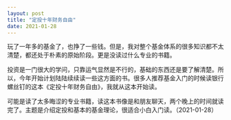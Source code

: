 ```yaml
---
layout: post
title: "定投十年财务自由"
date: 2021-01-28
---
```


玩了一年多的基金了，也挣了一些钱。但是，我对整个基金体系的很多知识都不太清楚，都还处于朴素的原始阶段。更是没读过什么专业的书籍。

投资是一门很大的学问，只靠运气显然是不行的，基础的东西还是要了解清楚。所以，今年开始计划陆陆续续读一些这方面的书。很多人推荐基金入门的时候读银行螺丝钉的这本《定投十年财务自由》，我就从这本开始读。

可能是读了太多晦涩的专业书籍，读这本书像是和朋友聊天，两个晚上的时间就读完了。主题是介绍定投和基本的基金理论，很适合小白入门读。（2021-01-28）